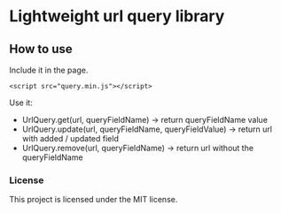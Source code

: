 # Lightweight url query library

## How to use

Include it in the page.

  ``<script src="query.min.js"></script>``

Use it:

 - UrlQuery.get(url, queryFieldName) -> return queryFieldName value
 - UrlQuery.update(url, queryFieldName, queryFieldValue) -> return url with added / updated field
 - UrlQuery.remove(url, queryFieldName) -> return url without the queryFieldName

### License

This project is licensed under the MIT license.
